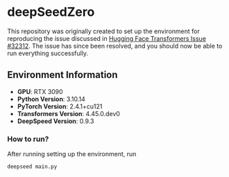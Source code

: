 # deepSeedZero
This repository was originally created to set up the environment for reproducing the issue discussed in [Hugging Face Transformers Issue #32312](https://github.com/huggingface/transformers/issues/32312). The issue has since been resolved, and you should now be able to run everything successfully.

## Environment Information

- **GPU**: RTX 3090
- **Python Version**: 3.10.14
- **PyTorch Version**: 2.4.1+cu121
- **Transformers Version**: 4.45.0.dev0
- **DeepSpeed Version**: 0.9.3

### How to run?
After running setting up the environment, run
```bash
deepseed main.py
```
